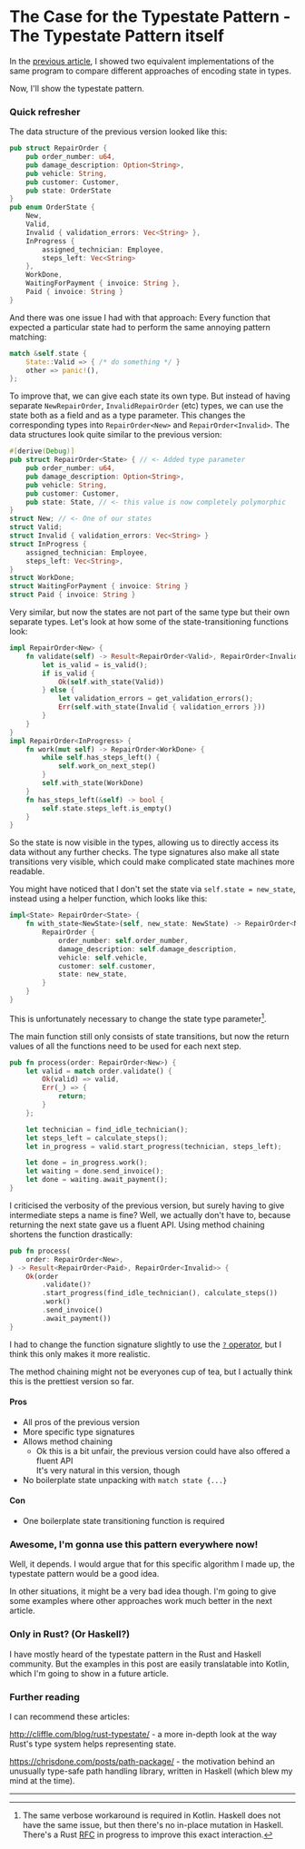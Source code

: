 # The Case for the Typestate Pattern - The Typestate Pattern itself

In the [previous article](https://www.novatec-gmbh.de/en/blog/the-case-for-the-typestate-pattern-introducing-algebraic-data-types/), I showed two equivalent implementations of the same program to compare different approaches of encoding state in types.

Now, I'll show the typestate pattern.

### Quick refresher

The data structure of the previous version looked like this:

```rust
pub struct RepairOrder {
    pub order_number: u64,
    pub damage_description: Option<String>,
    pub vehicle: String,
    pub customer: Customer,
    pub state: OrderState
}
pub enum OrderState {
    New,
    Valid,
    Invalid { validation_errors: Vec<String> },
    InProgress {
        assigned_technician: Employee,
        steps_left: Vec<String>
    },
    WorkDone,
    WaitingForPayment { invoice: String },
    Paid { invoice: String }
}
```

And there was one issue I had with that approach:
Every function that expected a particular state had to perform the same annoying pattern matching:

```rust
match &self.state {
    State::Valid => { /* do something */ }
    other => panic!(),
};
```

To improve that, we can give each state its own type.
But instead of having separate `NewRepairOrder`, `InvalidRepairOrder` (etc) types, we can use the state both as a field and as a type parameter.
This changes the corresponding types into `RepairOrder<New>` and `RepairOrder<Invalid>`.
The data structures look quite similar to the previous version:

```rust
#[derive(Debug)]
pub struct RepairOrder<State> { // <- Added type parameter
    pub order_number: u64,
    pub damage_description: Option<String>,
    pub vehicle: String,
    pub customer: Customer,
    pub state: State, // <- this value is now completely polymorphic
}
struct New; // <- One of our states
struct Valid;
struct Invalid { validation_errors: Vec<String> }
struct InProgress {
    assigned_technician: Employee,
    steps_left: Vec<String>,
}
struct WorkDone;
struct WaitingForPayment { invoice: String }
struct Paid { invoice: String }
```

Very similar, but now the states are not part of the same type but their own separate types.
Let's look at how some of the state-transitioning functions look:

```rust
impl RepairOrder<New> {
    fn validate(self) -> Result<RepairOrder<Valid>, RepairOrder<Invalid>> {
        let is_valid = is_valid();
        if is_valid {
            Ok(self.with_state(Valid))
        } else {
            let validation_errors = get_validation_errors();
            Err(self.with_state(Invalid { validation_errors }))
        }
    }
}
impl RepairOrder<InProgress> {
    fn work(mut self) -> RepairOrder<WorkDone> {
        while self.has_steps_left() {
            self.work_on_next_step()
        }
        self.with_state(WorkDone)
    }
    fn has_steps_left(&self) -> bool {
        self.state.steps_left.is_empty()
    }
}
```

So the state is now visible in the types, allowing us to directly access its data without any further checks.
The type signatures also make all state transitions very visible, which could make complicated state machines more readable.

You might have noticed that I don't set the state via `self.state = new_state`, instead using a helper function, which looks like this:

```rust
impl<State> RepairOrder<State> {
    fn with_state<NewState>(self, new_state: NewState) -> RepairOrder<NewState> {
        RepairOrder {
            order_number: self.order_number,
            damage_description: self.damage_description,
            vehicle: self.vehicle,
            customer: self.customer,
            state: new_state,
        }
    }
}
```

This is unfortunately necessary to change the state type parameter[^state-type-update].

The main function still only consists of state transitions, 
but now the return values of all the functions need to be used for each next step.

```rust
pub fn process(order: RepairOrder<New>) {
    let valid = match order.validate() {
        Ok(valid) => valid,
        Err(_) => {
            return;
        }
    };

    let technician = find_idle_technician();
    let steps_left = calculate_steps();
    let in_progress = valid.start_progress(technician, steps_left);

    let done = in_progress.work();
    let waiting = done.send_invoice();
    let done = waiting.await_payment();
}
```

I criticised the verbosity of the previous version, but surely having to give intermediate steps a name is fine?
Well, we actually don't have to, because returning the next state gave us a fluent API.
Using method chaining shortens the function drastically:


```rust
pub fn process(
    order: RepairOrder<New>,
) -> Result<RepairOrder<Paid>, RepairOrder<Invalid>> {
    Ok(order
        .validate()?
        .start_progress(find_idle_technician(), calculate_steps())
        .work()
        .send_invoice()
        .await_payment())
}
```

I had to change the function signature slightly to use the [`?` operator](https://doc.rust-lang.org/edition-guide/rust-2018/error-handling-and-panics/the-question-mark-operator-for-easier-error-handling.html), but I think this only makes it more realistic.

The method chaining might not be everyones cup of tea, but I actually think this is the prettiest version so far.

#### Pros

* All pros of the previous version
* More specific type signatures
* Allows method chaining
    * Ok this is a bit unfair, the previous version could have also offered a fluent API  
    It's very natural in this version, though
* No boilerplate state unpacking with `match state {...}`

#### Con

* One boilerplate state transitioning function is required

### Awesome, I'm gonna use this pattern everywhere now!

Well, it depends.
I would argue that for this specific algorithm I made up, the typestate pattern would be a good idea.

In other situations, it might be a very bad idea though.
I'm going to give some examples where other approaches work much better in the next article.

### Only in Rust? (Or Haskell?)

I have mostly heard of the typestate pattern in the Rust and Haskell community.
But the examples in this post are easily translatable into Kotlin, which I'm going to show in a future article.

### Further reading

I can recommend these articles:

http://cliffle.com/blog/rust-typestate/ - a more in-depth look at the way Rust's type system helps representing state.

https://chrisdone.com/posts/path-package/ - the motivation behind an unusually type-safe path handling library, written in Haskell (which blew my mind at the time).

---

[^state-type-update]: The same verbose workaround is required in Kotlin. Haskell does not have the same issue, but then there's no in-place mutation in Haskell. There's a Rust [RFC](https://github.com/rust-lang/rfcs/pull/2528) in progress to improve this exact interaction.
